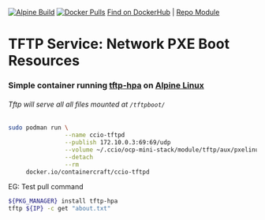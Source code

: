 [![Alpine Build](https://img.shields.io/github/workflow/status/containercraft/ccio-tftpd/DockerHubBuild/alpine?label=Alpine%20Build)](https://github.com/containercraft/ccio-tftpd/actions) [![Docker Pulls](https://img.shields.io/docker/pulls/containercraft/ccio-tftpd?label=DockerHub%20Pulls)](https://hub.docker.com/r/containercraft/ccio-tftpd)    [Find on DockerHub](https://hub.docker.com/r/containercraft/ccio-tftpd) | [Repo Module](./module/tftp)

# TFTP Service: Network PXE Boot Resources    
    
### Simple container running [tftp-hpa] on [Alpine Linux]
######    Tftp will serve all all files mounted at `/tftpboot/`
```sh
sudo podman run \
                --name ccio-tftpd                                              \
                --publish 172.10.0.3:69:69/udp                                 \
                --volume ~/.ccio/ocp-mini-stack/module/tftp/aux/pxelinux.cfg:/tftpboot/pxelinux.cfg:ro \
                --detach                                                       \
                --rm                                                           \
     docker.io/containercraft/ccio-tftpd
```
EG: Test pull command
```sh
${PKG_MANAGER} install tftp-hpa
tftp ${IP} -c get "about.txt"
```
[tftp-hpa]:http://freshmeat.sourceforge.net/projects/tftp-hpa/
[Tftpd]:http://freshmeat.sourceforge.net/projects/tftp-hpa/
[Alpine Linux]:https://alpinelinux.org/

